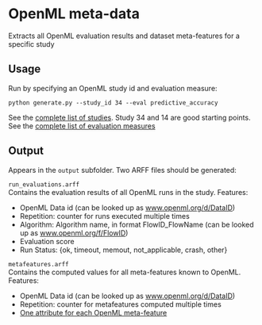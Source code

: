 OpenML meta-data
================
Extracts all OpenML evaluation results and dataset meta-features for a specific study

Usage
-----
Run by specifying an OpenML study id and evaluation measure:
```
python generate.py --study_id 34 --eval predictive_accuracy
```

See the [complete list of studies](https://www.openml.org/search?q=&type=study). Study 34 and 14 are good starting points.
See the [complete list of evaluation measures](https://www.openml.org/search?q=%2520measure_type%3Aevaluation_measure&type=measure)

Output
------
Appears in the `output` subfolder. Two ARFF files should be generated:

`run_evaluations.arff`  
Contains the evaluation results of all OpenML runs in the study. Features:  
* OpenML Data id (can be looked up as www.openml.org/d/DataID)
* Repetition: counter for runs executed multiple times
* Algorithm: Algorithm name, in format FlowID_FlowName (can be looked up as www.openml.org/f/FlowID)
* Evaluation score
* Run Status: {ok, timeout, memout, not_applicable, crash, other}

`metafeatures.arff`  
Contains the computed values for all meta-features known to OpenML. Features:
* OpenML Data id (can be looked up as www.openml.org/d/DataID)
* Repetition: counter for metafeatures computed multiple times
* [One attribute for each OpenML meta-feature](https://www.openml.org/search?q=%2520measure_type%3Adata_quality&type=measure)




